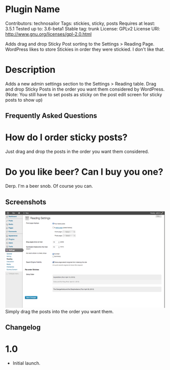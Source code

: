 # Plugin Name
Contributors: technosailor
Tags: stickies, sticky, posts
Requires at least: 3.5.1
Tested up to: 3.6-beta1
Stable tag: trunk
License: GPLv2
License URI: http://www.gnu.org/licenses/gpl-2.0.html

Adds drag and drop Sticky Post sorting to the Settings > Reading Page. WordPress likes to store Stickies in order they were stickied. I don't like that.

# Description

Adds a new admin settings section to the Settings > Reading table. Drag and drop Sticky Posts in the order you want them considered by WordPress. (Note: You still have to set posts as sticky on the post edit screen for sticky posts to show up)

## Frequently Asked Questions

# How do I order sticky posts?

Just drag and drop the posts in the order you want them considered.

# Do you like beer? Can I buy you one?

Derp. I'm a beer snob. Of course you can.

## Screenshots

![Screenshot](/screenshot-1.png "Screenshot")
Simply drag the posts into the order you want them.

## Changelog

# 1.0
* Initial launch.
